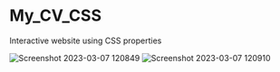 # My_CV_CSS
Interactive website using CSS properties 

![Screenshot 2023-03-07 120849](https://user-images.githubusercontent.com/113702506/223405843-e9a7e44e-118b-4fda-9f60-c8f6a954abe1.png)
![Screenshot 2023-03-07 120910](https://user-images.githubusercontent.com/113702506/223405857-3fb31ce8-7795-4ae5-9991-1725866b2aac.png)
